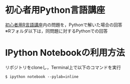 # 初心者用Python言語講座
[初心者用R言語講座](http://chianti.ucsd.edu/~rsaito/ENTRY1/WEB_RS3/PDF/JPN/Texts/R_Stats2.pdf)内の問題を，Pythonで解いた場合の回答  
※Rフォルダ以下は，同問題に対するPythonでの回答

# IPython Notebookの利用方法
リポジトリをcloneし，Terminal上で以下のコマンドを実行

```
$ ipython notebook --pylab=inline
```
